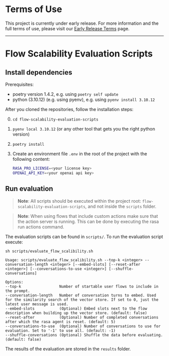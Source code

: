 # Terms of Use

This project is currently under early release. For more information and the full 
terms of use, please visit our 
[Early Release Terms](https://rasa.com/early-release-software-terms/) page.

---

# Flow Scalability Evaluation Scripts

## Install dependencies

Prerequisites:

- poetry version 1.4.2, e.g. using `poetry self update`
- python (3.10.12) (e.g. using pyenv), e.g. using `pyenv install 3.10.12`

After you cloned the repositories, follow the installation steps:

0. `cd flow-scalability-evaluation-scripts`
1. `pyenv local 3.10.12` (or any other tool that gets you the right python version)
2. `poetry install`
3. Create an environment file `.env` in the root of the project with the following content:

   ```bash
   RASA_PRO_LICENSE=<your license key>
   OPENAI_API_KEY=<your openai api key>
   ```

## Run evaluation

> **Note**: All scripts should be executed within the project root: 
`flow-scalability-evaluation-scripts`, and not inside the `scripts` folder.

> **Note**: When using flows that include custom actions make sure that the action 
server is running. This can be done by executing the rasa run actions command.

The evaluation scripts can be found in `scripts/`. To run the evaluation script 
execute:
```
sh scripts/evaluate_flow_scalibility.sh
```
```
Usage: scripts/evaluate_flow_scalibility.sh --top-k <integer> --conversation-length <integer> [--embed-slots] [--reset-after <integer>] [--conversations-to-use <integer>] [--shuffle-conversations]

Options:
--top-k                 Number of startable user flows to include in the prompt.
--conversation-length   Number of conversation turns to embed. Used for the similarity search of the vector store. If set to 0, just the latest user message is used.
--embed-slots           (Optional) Embed slots next to the flow description when building up the vector store. (default: false)
--reset-after           (Optional) Number of completed conversations after which the rasa agent is reset. (default: 5)
--conversations-to-use  (Optional) Number of conversations to use for evaluation. Set to '-1' to use all. (default: -1)
--shuffle-conversations (Optional) Shuffle the data before evaluating. (default: false)
```

The results of the evaluation are stored in the `results` folder.
